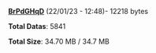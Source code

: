 [**BrPdGHqD**](/data/BrPdGHqD.txt) (22/01/23 - 12:48)- 12218 bytes

**Total Datas**: 5841

**Total Size**: 34.70 MB / 34.7 MB